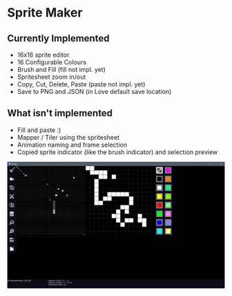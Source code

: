 # Sprite Maker

## Currently Implemented
- 16x16 sprite editor
- 16 Configurable Colours
- Brush and Fill (fill not impl. yet)
- Spritesheet zoom in/out
- Copy, Cut, Delete, Paste (paste not impl. yet)
- Save to PNG and JSON (in Love default save location)

## What isn't implemented
- Fill and paste :)
- Mapper / Tiler using the spritesheet
- Animation naming and frame selection
- Copied sprite indicator (like the brush indicator) and selection preview

![screenshot](./screenshot.png)
